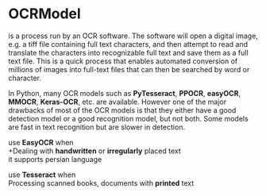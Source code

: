 # OCRModel

is a process run by an OCR software. The software will open a digital image, e.g. a tiff file containing full text characters, and then attempt to read and translate the characters into recognizable full text and save them as a full text file. This is a quick process that enables automated conversion of millions of images into full-text files that can then be searched by word or character.

In Python, many OCR models such as **PyTesseract**, **PPOCR**, **easyOCR**, **MMOCR**, **Keras-OCR**, etc. are available. However one of the major drawbacks of most of the OCR models is that they either have a good detection model or a good recognition model, but not both. Some models are fast in text recognition but are slower in detection.

use **EasyOCR** when  
+Dealing with **handwritten** or **irregularly** placed text  
it supports persian language

use **Tesseract** when  
Processing scanned books, documents with **printed** text
